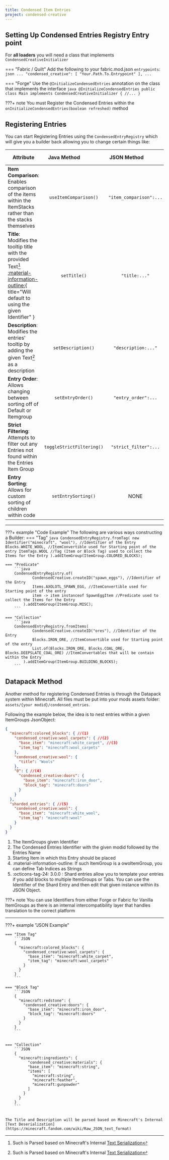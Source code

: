 ```yaml
---
title: Condensed Item Entries
project: condensed-creative
---
```


## Setting Up Condensed Entries Registry Entry point
 
For **all loaders** you will need a class that implements `CondensedCreativeInitializer`

=== "Fabric / Quilt"
    Add the following to your fabric.mod.json `entrypoints`:
    ```json
    ...
    "condensed_creative": [
        "Your.Path.To.Entrypoint"
    ],
    ...
    ```

=== "Forge"
    Use the `@InitializeCondensedEntries` annotation on the class that implements the interface
    ```java
    @InitializeCondensedEntries
    public class Main implements CondensedCreativeInitializer {
      //...
    }
    ```

???+ note 
    You must Register the Condensed Entries within the `onInitializeCondensedEntries(boolean refreshed)` method

## Registering Entries

You can start Registering Entries using the `CondensedEntryRegistry` which will give you a builder back allowing you to change certain things like:

| Attribute | <div style="width:7.9rem">Java Method</div> | <div style="width:7.2rem">JSON Method</div> | Value Type |
| ------ | :------: | :------: | :------: |
| **Item Comparison**: Enables comparison of the items within the ItemStacks rather than the stacks themselves | `useItemComparison()` | `"item_comparison":...` | Boolean |
| **Title**: Modifies the tooltip title with the provided Text[^1] [:material-information-outline:](){ title="Will default to using the given Identifier" } | `setTitle()` | `"title:..."` | Text |
| **Description**: Modifies the entries' tooltip by adding the given Text[^1] as a description | `setDescription()` | `"description:..."` | Text |
| **Entry Order**: Allows changing between sorting off of Default or Itemgroup | `setEntryOrder()` | `"entry_order":...` | Entry Order |
| **Strict Filtering**: Attempts to filter out any Entries not found within the Entries Item Group | `toggleStrictFiltering()` | `"strict_filter":...` | Boolean |
| **Entry Sorting**: Allows for custom sorting of children within code | `setEntrySorting()` | NONE | Consumer |

[^1]: Such is Parsed based on Minecraft's Internal [Text Serialization](https://minecraft.fandom.com/wiki/Raw_JSON_text_format)

***

???+ example "Code Example"
    The following are various ways constructing a Builder:
    === "Tag"
        ```java
        CondensedEntryRegistry.fromTag(
                new Identifier("minecraft", "wool"), //Identifier of the Entry
                Blocks.WHITE_WOOL, //ItemConvertible used for Starting point of the entry
                ItemTags.WOOL //Tag (Item or Block Tag) used to collect the Items for the Entry
            ).addItemGroup(ItemGroup.COLORED_BLOCKS);
        ```

    === "Predicate"
        ```java
        CondensedEntryRegistry.of(
                CondensedCreative.createID("spawn_eggs"), //Identifier of the Entry
                Items.AXOLOTL_SPAWN_EGG, //ItemConvertible used for Starting point of the entry
                item -> item instanceof SpawnEggItem //Predicate used to collect the Items for the Entry
            ).addItemGroup(ItemGroup.MISC);
        ```

    === "Collection"
        ```java
        CondensedEntryRegistry.fromItems(
                CondensedCreative.createID("ores"), //Identifier of the Entry
                Blocks.IRON_ORE, //ItemConvertible used for Starting point of the entry
                List.of(Blocks.IRON_ORE, Blocks.COAL_ORE, Blocks.DEEPSLATE_COAL_ORE) //ItemConvertables that will be contain within the Entry
            ).addItemGroup(ItemGroup.BUILDING_BLOCKS);
        ```

    

## Datapack Method

Another method for registering Condensed Entries is through the Datapack system within Minecraft. All files must be put into your mods assets folder: `assets/{your modid}/condensed_entries`.

Following the example below, the idea is to nest entries within a given ItemGroups JsonObject:

```JSON
{
  "minecraft:colored_blocks": { //(1)
    "condensed_creative:wool_carpets": { //(2)
      "base_item": "minecraft:white_carpet", //(3)
      "item_tag": "minecraft:wool_carpets"
    },
    "condensed_creative:wool": {
      "title": "Wools"
    },
    "0": { //(4)
      "condensed_creative:doors": {
        "base_item": "minecraft:iron_door",
        "block_tag": "minecraft:doors"
      }
    }
  },
  "sharded_entries": { //(5)
    "condensed_creative:wool": {
      "base_item": "minecraft:white_wool", 
      "item_tag": "minecraft:wool"
    }
  }
}
```

1. The ItemGroups given Identifier
2. The Condensed Entries Identifier with the given modid followed by the Entries Name
3. Starting Item in which this Entry should be placed
4. :material-information-outline: If such ItemGroup is a owoItemGroup, you can define Tab Indices as Strings
5. :octicons-tag-24: 3.0.0 : Shard entries allow you to template your entries if you add blocks to multiple ItemGroups or Tabs. You can use the Identifier of the Shard Entry and then edit that given instance within its JSON Object.

???+ note
	You can use Identifiers from either Forge or Fabric for Vanilla ItemGroups as there is an internal intercompatibility layer that handles translation to the correct platform

***

???+ example "JSON Example"
    
    === "Item Tag"
        ```JSON
        {
          "minecraft:colored_blocks": {
            "condensed_creative:wool_carpets": {
              "base_item": "minecraft:white_carpet",
              "item_tag": "minecraft:wool_carpets"
            }   
          }
        }
        ```

    === "Block Tag"
        ```JSON
        {
          "minecraft:redstone": {
            "condensed_creative:doors": {
              "base_item": "minecraft:iron_door",
              "block_tag": "minecraft:doors"
            }
          }
        }
        ```


    === "Collection"
        ```JSON
        {
          "minecraft:ingredients": {
              "condensed_creative:materials": {
              "base_item": "minecraft:string",
              "items": [
                "minecraft:string",
                "minecraft:feather",
                "minecraft:gunpowder"
              ]
            }
          }
        }
        ```

	
	The Title and Description will be parsed based on Minecraft's Internal [Text Deserialization](https://minecraft.fandom.com/wiki/Raw_JSON_text_format)

